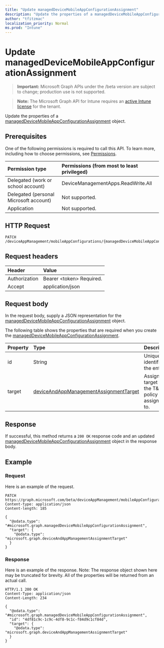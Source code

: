```yaml
---
title: "Update managedDeviceMobileAppConfigurationAssignment"
description: "Update the properties of a managedDeviceMobileAppConfigurationAssignment object."
author: "tfitzmac"
localization_priority: Normal
ms.prod: "Intune"
---
```


# Update managedDeviceMobileAppConfigurationAssignment

> **Important:** Microsoft Graph APIs under the /beta version are subject to change; production use is not supported.

> **Note:** The Microsoft Graph API for Intune requires an [active Intune license](https://go.microsoft.com/fwlink/?linkid=839381) for the tenant.

Update the properties of a [managedDeviceMobileAppConfigurationAssignment](../resources/intune-apps-manageddevicemobileappconfigurationassignment.md) object.

## Prerequisites
One of the following permissions is required to call this API. To learn more, including how to choose permissions, see [Permissions](/graph/permissions-reference).

|Permission type|Permissions (from most to least privileged)|
|:---|:---|
|Delegated (work or school account)|DeviceManagementApps.ReadWrite.All|
|Delegated (personal Microsoft account)|Not supported.|
|Application|Not supported.|

## HTTP Request
<!-- {
  "blockType": "ignored"
}
-->
``` http
PATCH /deviceAppManagement/mobileAppConfigurations/{managedDeviceMobileAppConfigurationId}/assignments/{managedDeviceMobileAppConfigurationAssignmentId}
```

## Request headers
|Header|Value|
|:---|:---|
|Authorization|Bearer &lt;token&gt; Required.|
|Accept|application/json|

## Request body
In the request body, supply a JSON representation for the [managedDeviceMobileAppConfigurationAssignment](../resources/intune-apps-manageddevicemobileappconfigurationassignment.md) object.

The following table shows the properties that are required when you create the [managedDeviceMobileAppConfigurationAssignment](../resources/intune-apps-manageddevicemobileappconfigurationassignment.md).

|Property|Type|Description|
|:---|:---|:---|
|id|String|Unique identifier of the entity.|
|target|[deviceAndAppManagementAssignmentTarget](../resources/intune-shared-deviceandappmanagementassignmenttarget.md)|Assignment target that the T&C policy is assigned to.|



## Response
If successful, this method returns a `200 OK` response code and an updated [managedDeviceMobileAppConfigurationAssignment](../resources/intune-apps-manageddevicemobileappconfigurationassignment.md) object in the response body.

## Example

### Request
Here is an example of the request.
``` http
PATCH https://graph.microsoft.com/beta/deviceAppManagement/mobileAppConfigurations/{managedDeviceMobileAppConfigurationId}/assignments/{managedDeviceMobileAppConfigurationAssignmentId}
Content-type: application/json
Content-length: 185

{
  "@odata.type": "#microsoft.graph.managedDeviceMobileAppConfigurationAssignment",
  "target": {
    "@odata.type": "microsoft.graph.deviceAndAppManagementAssignmentTarget"
  }
}
```

### Response
Here is an example of the response. Note: The response object shown here may be truncated for brevity. All of the properties will be returned from an actual call.
``` http
HTTP/1.1 200 OK
Content-Type: application/json
Content-Length: 234

{
  "@odata.type": "#microsoft.graph.managedDeviceMobileAppConfigurationAssignment",
  "id": "4df81c9c-1c9c-4df8-9c1c-f84d9c1cf84d",
  "target": {
    "@odata.type": "microsoft.graph.deviceAndAppManagementAssignmentTarget"
  }
}
```




